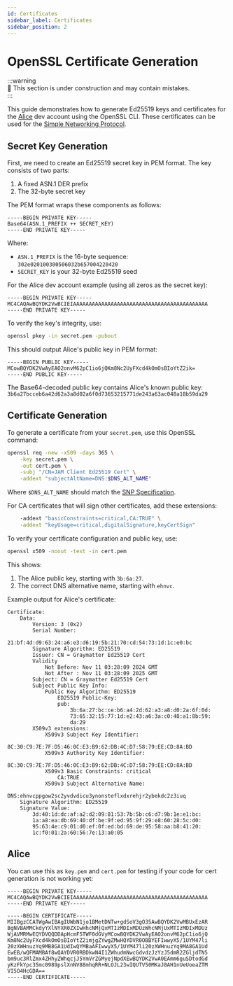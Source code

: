 ```yaml
---
id: Certificates
sidebar_label: Certificates
sidebar_position: 2
---
```


# OpenSSL Certificate Generation

:::warning  
🚧 This section is under construction and may contain mistakes.  
:::

This guide demonstrates how to generate Ed25519 keys and certificates for the [Alice](/basics/dev-accounts#alice) dev account using the OpenSSL CLI. These certificates can be used for the [Simple Networking Protocol](/advanced/simple-networking/spec#encryption-and-handshake).

## Secret Key Generation

First, we need to create an Ed25519 secret key in PEM format. The key consists of two parts:
1. A fixed ASN.1 DER prefix
2. The 32-byte secret key

The PEM format wraps these components as follows:

```pre
-----BEGIN PRIVATE KEY-----
Base64(ASN.1_PREFIX ++ SECRET_KEY)
-----END PRIVATE KEY-----
```

Where:
- `ASN.1_PREFIX` is the 16-byte sequence: `302e020100300506032b657004220420`
- `SECRET_KEY` is your 32-byte Ed25519 seed

For the Alice dev account example (using all zeros as the secret key):

```pre
-----BEGIN PRIVATE KEY-----
MC4CAQAwBQYDK2VwBCIEIAAAAAAAAAAAAAAAAAAAAAAAAAAAAAAAAAAAAAAAAAAA
-----END PRIVATE KEY-----
```

To verify the key's integrity, use:
```bash
openssl pkey -in secret.pem -pubout
```

This should output Alice's public key in PEM format:
```pre
-----BEGIN PUBLIC KEY-----
MCowBQYDK2VwAyEAO2onvM62pC1io6jQKm8Nc2UyFXcd4kOmOsBIoYtZ2ik=
-----END PUBLIC KEY-----
```

The Base64-decoded public key contains Alice's known public key:
`3b6a27bcceb6a42d62a3a8d02a6f0d73653215771de243a63ac048a18b59da29`

## Certificate Generation

To generate a certificate from your `secret.pem`, use this OpenSSL command:

```bash
openssl req -new -x509 -days 365 \
    -key secret.pem \
    -out cert.pem \
    -subj "/CN=JAM Client Ed25519 Cert" \
    -addext "subjectAltName=DNS:$DNS_ALT_NAME"
```

Where `$DNS_ALT_NAME` should match the [SNP Specification](/advanced/simple-networking/spec#encryption-and-handshake).

For CA certificates that will sign other certificates, add these extensions:

```bash
    -addext "basicConstraints=critical,CA:TRUE" \
    -addext "keyUsage=critical,digitalSignature,keyCertSign"
```

To verify your certificate configuration and public key, use:

```bash
openssl x509 -noout -text -in cert.pem
```

This shows:
1. The Alice public key, starting with `3b:6a:27`.
3. The correct DNS alternative name, starting with `ehnvc`.

Example output for Alice's certificate:
```pre
Certificate:
    Data:
        Version: 3 (0x2)
        Serial Number:
            21:bf:4d:d9:63:24:a6:e3:d6:19:5b:21:70:cd:54:73:1d:1c:e0:bc
        Signature Algorithm: ED25519
        Issuer: CN = Graymatter Ed25519 Cert
        Validity
            Not Before: Nov 11 03:28:09 2024 GMT
            Not After : Nov 11 03:28:09 2025 GMT
        Subject: CN = Graymatter Ed25519 Cert
        Subject Public Key Info:
            Public Key Algorithm: ED25519
                ED25519 Public-Key:
                pub:
                    3b:6a:27:bc:ce:b6:a4:2d:62:a3:a8:d0:2a:6f:0d:
                    73:65:32:15:77:1d:e2:43:a6:3a:c0:48:a1:8b:59:
                    da:29
        X509v3 extensions:
            X509v3 Subject Key Identifier: 
                8C:30:C9:7E:7F:D5:46:0C:E3:B9:62:DB:4C:D7:58:79:EE:CD:8A:BD
            X509v3 Authority Key Identifier: 
                8C:30:C9:7E:7F:D5:46:0C:E3:B9:62:DB:4C:D7:58:79:EE:CD:8A:BD
            X509v3 Basic Constraints: critical
                CA:TRUE
            X509v3 Subject Alternative Name: 
                DNS:ehnvcppgow2sc2yvdvdicu3ynonsteflxdxrehjr2ybekdc2z3iuq
    Signature Algorithm: ED25519
    Signature Value:
        3d:40:1d:dc:af:a2:d2:09:81:53:7b:5b:c6:d7:9b:1e:e1:bc:
        1a:a8:ea:db:69:40:df:be:9f:ed:95:9f:29:e8:60:28:5c:d0:
        95:63:4e:c9:01:d0:ef:0f:ed:bd:69:de:95:58:aa:b8:41:20:
        1c:f0:01:2a:60:56:7e:13:a0:05
```

## Alice

You can use this as `key.pem` and `cert.pem` for testing if your code for cert generation is not working yet:

```pre
-----BEGIN PRIVATE KEY-----
MC4CAQAwBQYDK2VwBCIEIAAAAAAAAAAAAAAAAAAAAAAAAAAAAAAAAAAAAAAAAAAA
-----END PRIVATE KEY-----
```

```pre
-----BEGIN CERTIFICATE-----
MIIBgzCCATWgAwIBAgIUWbN1jo1BMetDNTw+gdSoV3gO35AwBQYDK2VwMBUxEzAR
BgNVBAMMCkdyYXlNYXR0ZXIwHhcNMjQxMTIzMDIxMDUzWhcNMjUxMTIzMDIxMDUz
WjAVMRMwEQYDVQQDDApHcmF5TWF0dGVyMCowBQYDK2VwAyEAO2onvM62pC1io6jQ
Km8Nc2UyFXcd4kOmOsBIoYtZ2imjgZYwgZMwHQYDVR0OBBYEFIwwyX5/1UYM47li
20zXWHnuzYq9MB8GA1UdIwQYMBaAFIwwyX5/1UYM47li20zXWHnuzYq9MA8GA1Ud
EwEB/wQFMAMBAf8wQAYDVR0RBDkwN4I1ZWhudmNwcGdvdzJzYzJ5dmR2ZGljdTN5
bm9uc3RlZmx4ZHhyZWhqcjJ5YmVrZGMyejNpdXEwBQYDK2VwA0EAmm6guSDtodGd
yKzFkYpc35mc0989pslXnNV88mhqRR+NLOJL23wIQUTV50MKaJ8AH1nUeUoeaZTM
VI5O4HcGDA==
-----END CERTIFICATE-----
```
